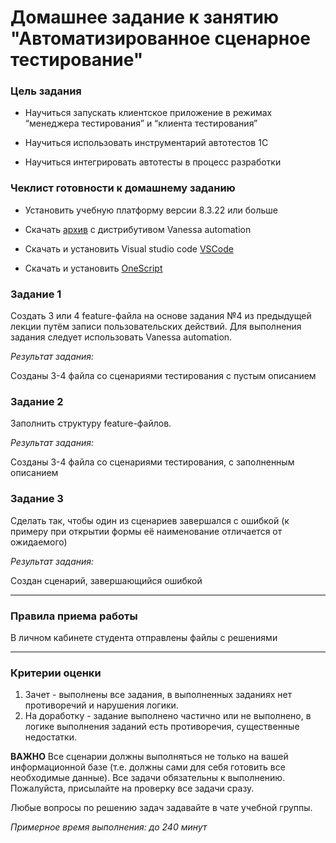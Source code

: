 # Домашнее задание к занятию "Автоматизированное сценарное тестирование"


### Цель задания

* Научиться запускать клиентское приложение в режимах “менеджера тестирования” и “клиента тестирования”

* Научиться использовать инструментарий автотестов 1С

* Научиться интегрировать автотесты в процесс разработки

### Чеклист готовности к домашнему заданию

* Установить учебную платформу версии 8.3.22 или больше

* Скачать [архив](https://drive.google.com/file/d/1QnZ3fnGMaH7Uueg55w1jTK5fUyipZdEF/view?usp=share_link) с дистрибутивом Vanessa automation

* Скачать и установить Visual studio code [VSCode](https://code.visualstudio.com/download)

* Скачать и установить [OneScript](https://oscript.io/downloads)

### Задание 1

Создать 3 или 4 feature-файла на основе задания №4 из предыдущей лекции путём записи пользовательских действий. Для выполнения задания следует использовать Vanessa automation.

*Результат задания:*

Созданы 3-4 файла со сценариями тестирования с пустым описанием

### Задание 2

Заполнить структуру feature-файлов.

*Результат задания:*

Созданы 3-4 файла со сценариями тестирования, с заполненным описанием 

### Задание 3

Сделать так, чтобы один из сценариев завершался с ошибкой (к примеру при открытии формы её наименование отличается от ожидаемого)

*Результат задания:*

Создан сценарий, завершающийся ошибкой

------

### Правила приема работы

В личном кабинете студента отправлены файлы с решениями

------

### Критерии оценки

1. Зачет - выполнены все задания, в выполненных заданиях нет противоречий и нарушения логики. 
2. На доработку - задание выполнено частично или не выполнено, в логике выполнения заданий есть противоречия, существенные недостатки.

**ВАЖНО** Все сценарии должны выполняться не только на вашей информационной базе (т.е. должны сами для себя готовить все необходимые данные).
Все задачи обязательны к выполнению. Пожалуйста, присылайте на проверку все задачи сразу.

Любые вопросы по решению задач задавайте в чате учебной группы.

*Примерное время выполнения: до 240 минут*


